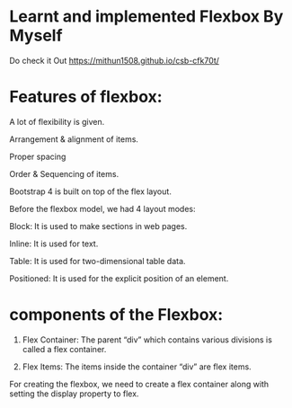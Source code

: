 # Learnt and implemented Flexbox By Myself 

Do check it Out  https://mithun1508.github.io/csb-cfk70t/

# Features of flexbox:

 A lot of flexibility is given.
 
Arrangement & alignment of items.

Proper spacing

Order & Sequencing of items.
 
Bootstrap 4 is built on top of the flex layout.

Before the flexbox model, we had 4 layout modes:


Block: It is used to make sections in web pages.

Inline: It is used for text.

Table: It is used for two-dimensional table data.

Positioned: It is used for the explicit position of an element.

# components of the Flexbox:

1) Flex Container: The parent “div” which contains various divisions is called a flex container.

2) Flex Items: The items inside the container “div” are flex items.


For creating the flexbox, we need to create a flex container along with setting the display property to flex.

<!DOCTYPE html>
 
 <html>
 
<head>
    <title>Flexbox -CSS-Layout-Learning</title>            
     <style>
    .flex-container {
        display: flex;
        background-color: #32a852;
    }
     
    
    .flex-container div {
         background-color: #c9d1cb;
         margin: 10px;
         padding: 10px;
    }
     
    </style>
</head>
 
<body>
    <h2></h2>
    <h4> Flexbox</h4>
    <div class="flex-container">
        <div>Item1</div>
        <div>Item2</div>
        <div>Item3</div>
    </div>
</body>
 
</html>




# Flexbox Axes: 
While working with Flexbox, we deal with 2 axes:

1) Main Axis

2) Cross Axis


Main Axis:By default, the main axis runs from left to right.
Main Start: The start of the main axis is called Main Start.
Main Size: The length between Main Start and Main End is called Main Size.
Main End: The endpoint is called Main End.

# Main And Cross Axis

1)left to right:

2)flex-direction: row;
right to left:

3)flex-direction: row-reverse;
top to bottom:

4)flex-direction: column;
bottom to top:

5)flex-direction: column-reverse;
Cross Axis: The cross axis will be perpendicular to the main axis.

By default, Cross Axis runs perpendicular to the Main Axis i.e. from top to bottom.

1) Cross Start: The start of the Cross axis is called Cross Start.

2) Cross Size: The length between Cross Start and Cross End is called Cross Size.  
      
3) Cross End: The endpoint is called Cross End.

